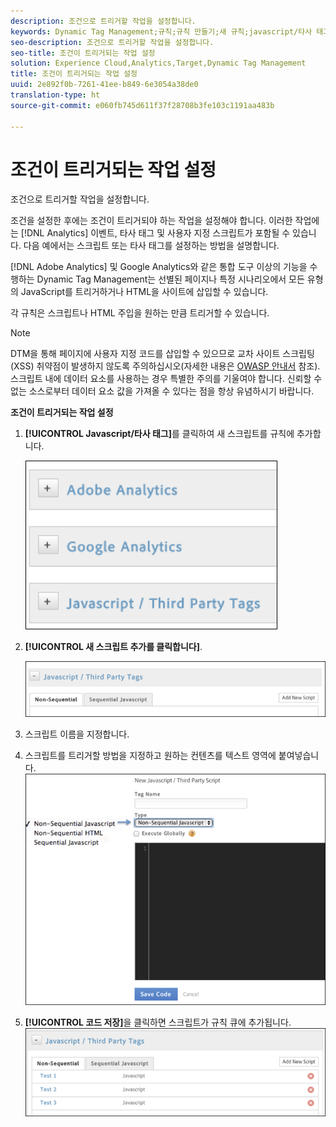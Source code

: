```yaml
---
description: 조건으로 트리거할 작업을 설정합니다.
keywords: Dynamic Tag Management;규칙;규칙 만들기;새 규칙;javascript/타사 태그;조건에 대한 작업 설정;새 스크립트 추가;비순차적 javascript;순차적 javascript;비순차적 html
seo-description: 조건으로 트리거할 작업을 설정합니다.
seo-title: 조건이 트리거되는 작업 설정
solution: Experience Cloud,Analytics,Target,Dynamic Tag Management
title: 조건이 트리거되는 작업 설정
uuid: 2e892f0b-7261-41ee-b849-6e3054a38de0
translation-type: ht
source-git-commit: e060fb745d611f37f28708b3fe103c1191aa483b

---
```



# 조건이 트리거되는 작업 설정

조건으로 트리거할 작업을 설정합니다.

조건을 설정한 후에는 조건이 트리거되야 하는 작업을 설정해야 합니다. 이러한 작업에는 [!DNL Analytics] 이벤트, 타사 태그 및 사용자 지정 스크립트가 포함될 수 있습니다. 다음 예에서는 스크립트 또는 타사 태그를 설정하는 방법을 설명합니다.

[!DNL Adobe Analytics] 및 Google Analytics와 같은 통합 도구 이상의 기능을 수행하는 Dynamic Tag Management는 선별된 페이지나 특정 시나리오에서 모든 유형의 JavaScript를 트리거하거나 HTML을 사이트에 삽입할 수 있습니다.

각 규칙은 스크립트나 HTML 주입을 원하는 만큼 트리거할 수 있습니다.

>[!NOTE]
>
>DTM을 통해 페이지에 사용자 지정 코드를 삽입할 수 있으므로 교차 사이트 스크립팅(XSS) 취약점이 발생하지 않도록 주의하십시오(자세한 내용은 [OWASP 안내서](https://www.owasp.org/index.php/Cross-site_Scripting_(XSS)) 참조). 스크립트 내에 데이터 요소를 사용하는 경우 특별한 주의를 기울여야 합니다. 신뢰할 수 없는 소스로부터 데이터 요소 값을 가져올 수 있다는 점을 항상 유념하시기 바랍니다.

**조건이 트리거되는 작업 설정**

1. **[!UICONTROL Javascript/타사 태그]**&#x200B;를 클릭하여 새 스크립트를 규칙에 추가합니다.

   ![](assets/scripts-actions.png)

1. **[!UICONTROL 새 스크립트 추가를 클릭합니다]**.

   ![](assets/scripts-actions2.png)

1. 스크립트 이름을 지정합니다.
1. 스크립트를 트리거할 방법을 지정하고 원하는 컨텐츠를 텍스트 영역에 붙여넣습니다. ![](assets/scripts-actions3.png)

1. **[!UICONTROL 코드 저장]**&#x200B;을 클릭하면 스크립트가 규칙 큐에 추가됩니다. ![](assets/scripts-actions4.png)

